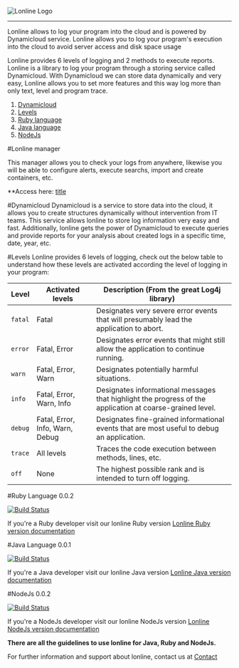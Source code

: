 ![Lonline Logo](https://lonline.io/assets/img/lonline-logo.png?rand=2 "Lonline logo")

<hr>

Lonline allows to log your program into the cloud and is powered by Dynamicloud service.  Lonline allows you to log your program's execution into the cloud to avoid server access and disk space usage

Lonline provides 6 levels of logging and 2 methods to execute reports.  Lonline is a library to log your program through a storing service called Dynamicloud.  With Dynamicloud we can store data dynamically and very easy, Lonline allows you to set more features and this way log more than only text, level and program trace.

1. [Dynamicloud](#dynamicloud) 
2. [Levels](#levels)
3. [Ruby language](#ruby-language)
4. [Java language](#java-language)
5. [NodeJs](#nodejs)

#Lonline manager

This manager allows you to check your logs from anywhere, likewise you will be able to configure alerts, execute searchs, import and create containers, etc.

**Access here: [title](https://lonline.io/)

#Dynamicloud
Dynamicloud is a service to store data into the cloud, it allows you to create structures dynamically without intervention from IT teams.  This service allows lonline to store log information very easy and fast.  Additionally, lonline gets the power of Dynamicloud to execute queries and provide reports for your analysis about created logs in a specific time, date, year, etc.

#Levels
Lonline provides 6 levels of logging, check out the below table to understand how these levels are activated according the level of logging in your program:

| Level | Activated levels | Description (From the great Log4j library) |
| --- | --- | --- |
| `fatal` | Fatal | Designates very severe error events that will presumably lead the application to abort.|
| `error` | Fatal, Error | Designates error events that might still allow the application to continue running.|
| `warn` | Fatal, Error, Warn | Designates potentially harmful situations.|
| `info` | Fatal, Error, Warn, Info | Designates informational messages that highlight the progress of the application at coarse-grained level.|
| `debug` | Fatal, Error, Info, Warn, Debug | Designates fine-grained informational events that are most useful to debug an application.|
| `trace` | All levels | Traces the code execution between methods, lines, etc.|
| `off` | None | The highest possible rank and is intended to turn off logging.|

#Ruby Language 
0.0.2 

[![Build Status](https://travis-ci.org/dynamicloud/lonline_for_ruby.svg?branch=master)](https://travis-ci.org/dynamicloud/lonline_for_ruby)

If you're a Ruby developer visit our lonline Ruby version [Lonline Ruby version documentation](https://github.com/dynamicloud/lonline_for_ruby "Lonline Ruby version documentation") 

#Java Language
0.0.1 

[![Build Status](https://travis-ci.org/dynamicloud/lonline_for_java.svg?branch=master)](https://travis-ci.org/dynamicloud/lonline_for_java)

If you're a Java developer visit our lonline Java version [Lonline Java version documentation](https://github.com/dynamicloud/lonline_for_java "Lonline Java version documentation") 

#NodeJs
0.0.2 

[![Build Status](https://travis-ci.org/dynamicloud/lonline_for_nodejs.svg?branch=master)](https://travis-ci.org/dynamicloud/lonline_for_nodejs)

If you're a NodeJs developer visit our lonline NodeJs version [Lonline NodeJs version documentation](https://github.com/dynamicloud/lonline_for_nodejs "Lonline NodeJs version documentation") 



**There are all the guidelines to use lonline for Java, Ruby and NodeJs.**

For further information and support about lonline, contact us at [Contact](https://www.dynamicloud.org/contact "Dynamicloud contact")
